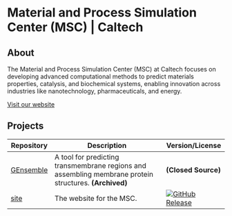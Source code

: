 # Material and Process Simulation Center (MSC) | Caltech

## About

The Material and Process Simulation Center (MSC) at Caltech focuses on developing advanced computational methods to predict materials properties, catalysis, and biochemical systems, enabling innovation across industries like nanotechnology, pharmaceuticals, and energy.

[Visit our website](https://wag.caltech.edu)

## Projects

| Repository                                           | Description                                                                                            | Version/License                                                                                                           |
| ---------------------------------------------------- | ------------------------------------------------------------------------------------------------------ | ------------------------------------------------------------------------------------------------------------------------- |
| [GEnsemble](https://github.com/caltechmsc/GEnsemble) | A tool for predicting transmembrane regions and assembling membrane protein structures. **(Archived)** | **(Closed Source)**                                                                                                       |
| [site](https://github.com/caltechmsc/site)           | The website for the MSC.                                                                               | [![GitHub Release](https://img.shields.io/github/v/release/caltechmsc/site)](https://github.com/caltechmsc/site/releases) |

